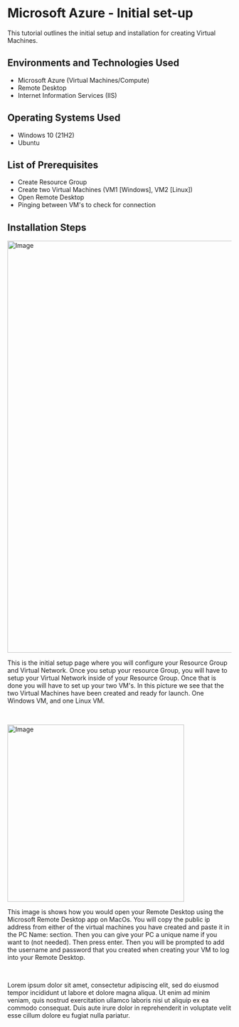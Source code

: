 

<h1>Microsoft Azure - Initial set-up</h1>
This tutorial outlines the initial setup and installation for creating Virtual Machines.<br />

<h2>Environments and Technologies Used</h2>

- Microsoft Azure (Virtual Machines/Compute)
- Remote Desktop
- Internet Information Services (IIS)

<h2>Operating Systems Used </h2>

- Windows 10</b> (21H2)
- Ubuntu

<h2>List of Prerequisites</h2>

- Create Resource Group 
- Create two Virtual Machines (VM1 [Windows], VM2 [Linux])
- Open Remote Desktop
- Pinging between VM's to check for connection

<h2>Installation Steps</h2>

<p>
<img width="923" alt="Image" src="https://github.com/user-attachments/assets/00b7e65d-9b0b-406f-9ca2-00cb47f9d2da" />
</p>
<p>
This is the initial setup page where you will configure your Resource Group and Virtual Network. Once you setup your resource Group, you will have to setup your Virtual Network inside of your Resource Group. Once that is done you will have to set up your two VM's. In this picture we see that the two Virtual Machines have been created and ready for launch. One Windows VM, and one Linux VM.
</p>
<br />

<p>
<img width="397" alt="Image" src="https://github.com/user-attachments/assets/8c407b10-7c85-4ecf-b399-67c74727bef0" />
</p>
<p>
This image is shows how you would open your Remote Desktop using the Microsoft Remote Desktop app on MacOs. You will copy the public ip address from either of the virtual machines you have created and paste it in the PC Name: section. Then you can give your PC a unique name if you want to (not needed). Then press enter. Then you will be prompted to add the username and password that you created when creating your VM to log into your Remote Desktop.
</p>
<br />

<p>

</p>
<p>
Lorem ipsum dolor sit amet, consectetur adipiscing elit, sed do eiusmod tempor incididunt ut labore et dolore magna aliqua. Ut enim ad minim veniam, quis nostrud exercitation ullamco laboris nisi ut aliquip ex ea commodo consequat. Duis aute irure dolor in reprehenderit in voluptate velit esse cillum dolore eu fugiat nulla pariatur.
</p>
<br />
